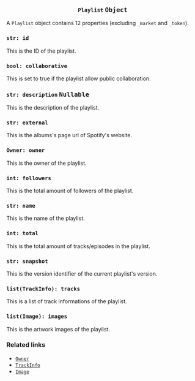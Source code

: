 <h3 align="center"><code>Playlist</code> <kbd>Object</kbd></h3>

A `Playlist` object contains 12 properties (excluding `_market` and `_token`).

### `str: id`
This is the ID of the playlist.

### `bool: collaborative`
This is set to true if the playlist allow public collaboration.

### `str: description` <kbd>Nullable</kbd>
This is the description of the playlist.

### `str: external`
This is the albums's page url of Spotify's website.

### `Owner: owner`
This is the owner of the playlist.

### `int: followers`
This is the total amount of followers of the playlist.

### `str: name`
This is the name of the playlist.

### `int: total`
This is the total amount of tracks/episodes in the playlist.

### `str: snapshot`
This is the version identifier of the current playlist's version.

### `list(TrackInfo): tracks`
This is a list of track informations of the playlist.

### `list(Image): images`
This is the artwork images of the playlist.

### Related links

- [`Owner`](https://github.com/creuserr/crespot/tree/main/docs/detail/owner)
- [`TrackInfo`](https://github.com/creuserr/crespot/tree/main/docs/detail/trackinfo)
- [`Image`](https://github.com/creuserr/crespot/tree/main/docs/detail/image)
